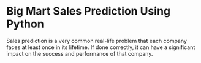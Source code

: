 # Big Mart Sales Prediction Using Python 

Sales prediction is a very common real-life problem that each company faces at least once in its lifetime. If done correctly, it can have a significant impact on the success and performance of that company.
